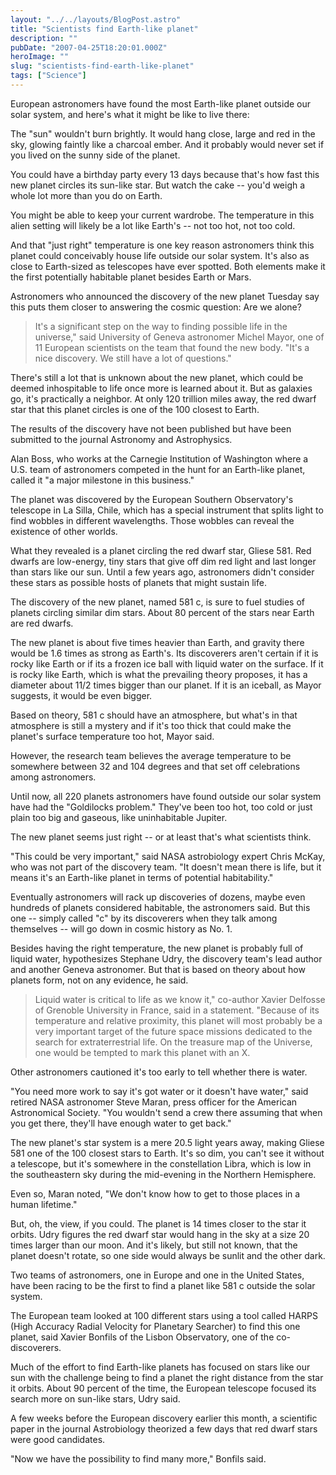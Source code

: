 ```yaml
---
layout: "../../layouts/BlogPost.astro"
title: "Scientists find Earth-like planet"
description: ""
pubDate: "2007-04-25T18:20:01.000Z"
heroImage: ""
slug: "scientists-find-earth-like-planet"
tags: ["Science"]
---
```


European astronomers have found the most Earth-like planet outside our solar system, and here's what it might be like to live there:

The "sun" wouldn't burn brightly. It would hang close, large and red in the sky, glowing faintly like a charcoal ember. And it probably would never set if you lived on the sunny side of the planet.

You could have a birthday party every 13 days because that's how fast this new planet circles its sun-like star. But watch the cake -- you'd weigh a whole lot more than you do on Earth.

You might be able to keep your current wardrobe. The temperature in this alien setting will likely be a lot like Earth's -- not too hot, not too cold.

And that "just right" temperature is one key reason astronomers think this planet could conceivably house life outside our solar system. It's also as close to Earth-sized as telescopes have ever spotted. Both elements make it the first potentially habitable planet besides Earth or Mars.

Astronomers who announced the discovery of the new planet Tuesday say this puts them closer to answering the cosmic question: Are we alone?

> It's a significant step on the way to finding possible life in the universe," said University of Geneva astronomer Michel Mayor, one of 11 European scientists on the team that found the new body. "It's a nice discovery. We still have a lot of questions."

There's still a lot that is unknown about the new planet, which could be deemed inhospitable to life once more is learned about it. But as galaxies go, it's practically a neighbor. At only 120 trillion miles away, the red dwarf star that this planet circles is one of the 100 closest to Earth.

The results of the discovery have not been published but have been submitted to the journal Astronomy and Astrophysics.

Alan Boss, who works at the Carnegie Institution of Washington where a U.S. team of astronomers competed in the hunt for an Earth-like planet, called it "a major milestone in this business."

The planet was discovered by the European Southern Observatory's telescope in La Silla, Chile, which has a special instrument that splits light to find wobbles in different wavelengths. Those wobbles can reveal the existence of other worlds.

What they revealed is a planet circling the red dwarf star, Gliese 581. Red dwarfs are low-energy, tiny stars that give off dim red light and last longer than stars like our sun. Until a few years ago, astronomers didn't consider these stars as possible hosts of planets that might sustain life.

The discovery of the new planet, named 581 c, is sure to fuel studies of planets circling similar dim stars. About 80 percent of the stars near Earth are red dwarfs.

The new planet is about five times heavier than Earth, and gravity there would be 1.6 times as strong as Earth's. Its discoverers aren't certain if it is rocky like Earth or if its a frozen ice ball with liquid water on the surface. If it is rocky like Earth, which is what the prevailing theory proposes, it has a diameter about 11/2 times bigger than our planet. If it is an iceball, as Mayor suggests, it would be even bigger.

Based on theory, 581 c should have an atmosphere, but what's in that atmosphere is still a mystery and if it's too thick that could make the planet's surface temperature too hot, Mayor said.

However, the research team believes the average temperature to be somewhere between 32 and 104 degrees and that set off celebrations among astronomers.

Until now, all 220 planets astronomers have found outside our solar system have had the "Goldilocks problem." They've been too hot, too cold or just plain too big and gaseous, like uninhabitable Jupiter.

The new planet seems just right -- or at least that's what scientists think.

"This could be very important," said NASA astrobiology expert Chris McKay, who was not part of the discovery team. "It doesn't mean there is life, but it means it's an Earth-like planet in terms of potential habitability."

Eventually astronomers will rack up discoveries of dozens, maybe even hundreds of planets considered habitable, the astronomers said. But this one -- simply called "c" by its discoverers when they talk among themselves -- will go down in cosmic history as No. 1.

Besides having the right temperature, the new planet is probably full of liquid water, hypothesizes Stephane Udry, the discovery team's lead author and another Geneva astronomer. But that is based on theory about how planets form, not on any evidence, he said.

> Liquid water is critical to life as we know it," co-author Xavier Delfosse of Grenoble University in France, said in a statement. "Because of its temperature and relative proximity, this planet will most probably be a very important target of the future space missions dedicated to the search for extraterrestrial life. On the treasure map of the Universe, one would be tempted to mark this planet with an X.

Other astronomers cautioned it's too early to tell whether there is water.

"You need more work to say it's got water or it doesn't have water," said retired NASA astronomer Steve Maran, press officer for the American Astronomical Society. "You wouldn't send a crew there assuming that when you get there, they'll have enough water to get back."

The new planet's star system is a mere 20.5 light years away, making Gliese 581 one of the 100 closest stars to Earth. It's so dim, you can't see it without a telescope, but it's somewhere in the constellation Libra, which is low in the southeastern sky during the mid-evening in the Northern Hemisphere.

Even so, Maran noted, "We don't know how to get to those places in a human lifetime."

But, oh, the view, if you could. The planet is 14 times closer to the star it orbits. Udry figures the red dwarf star would hang in the sky at a size 20 times larger than our moon. And it's likely, but still not known, that the planet doesn't rotate, so one side would always be sunlit and the other dark.

Two teams of astronomers, one in Europe and one in the United States, have been racing to be the first to find a planet like 581 c outside the solar system.

The European team looked at 100 different stars using a tool called HARPS (High Accuracy Radial Velocity for Planetary Searcher) to find this one planet, said Xavier Bonfils of the Lisbon Observatory, one of the co-discoverers.

Much of the effort to find Earth-like planets has focused on stars like our sun with the challenge being to find a planet the right distance from the star it orbits. About 90 percent of the time, the European telescope focused its search more on sun-like stars, Udry said.

A few weeks before the European discovery earlier this month, a scientific paper in the journal Astrobiology theorized a few days that red dwarf stars were good candidates.

"Now we have the possibility to find many more," Bonfils said.
